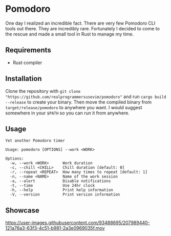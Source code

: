 # Pomodoro

One day I realized an incredible fact. There are very few Pomodoro CLI tools out
there. They are incredibly rare. Fortunately I decided to come to the rescue and
made a small tool in Rust to manage my time.

## Requirements

- Rust compiler

## Installation

Clone the repository with
`git clone "https://github.com/realprogrammersusevim/pomodoro"` and run
`cargo build --release` to create your binary. Then move the compiled binary
from `target/release/pomodoro` to anywhere you want. I would suggest somewhere
in your `$PATH` so you can run it from anywhere.

## Usage

```help
Yet another Pomodoro timer

Usage: pomodoro [OPTIONS] --work <WORK>

Options:
  -w, --work <WORK>      Work duration
  -c, --chill <CHILL>    Chill duration [default: 0]
  -r, --repeat <REPEAT>  How many times to repeat [default: 1]
  -n, --name <NAME>      Name of the work session
  -a, --alert            Disable notifications
  -t, --time             Use 24hr clock
  -h, --help             Print help information
  -V, --version          Print version information
```

## Showcase

https://user-images.githubusercontent.com/93488695/207989440-121a76a3-63f3-4c51-b981-2a3e0969035f.mov
